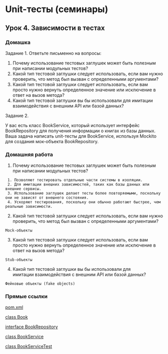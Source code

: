 # Unit-тесты (семинары)
## Урок 4. Зависимости в тестах

### Домашка

Задание 1. Ответьте письменно на вопросы:

1)  Почему использование тестовых заглушек может быть полезным при написании модульных тестов?
2) Какой тип тестовой заглушки следует использовать, если вам нужно проверить, что метод был вызван с определенными аргументами?
3) Какой тип тестовой заглушки следует использовать, если вам просто нужно вернуть определенное значение или исключение в ответ на вызов метода?
4) Какой тип тестовой заглушки вы бы использовали для имитации  взаимодействия с внешним API или базой данных?

Задание 2.

У вас есть класс BookService, который использует интерфейс BookRepository для получения информации о книгах из базы данных. Ваша задача написать unit-тесты для BookService, используя Mockito для создания мок-объекта BookRepository.

### Домашняя работа
1) Почему использование тестовых заглушек может быть полезным при написании модульных тестов?
```
 1. Позволяют тестировать отдельные части системы в изоляции.
 2. Для имитации внешних зависимостей, таких как базы данных или внешние сервисы.
 3. Использование заглушек делает тесты более повторяемыми, поскольку они не зависят от внешнего состояния.
 4. Ускоряют тестирования, поскольку они обычно работают быстрее, чем реальные зависимости.
```

2) Какой тип тестовой заглушки следует использовать, если вам нужно проверить, что метод был вызван с определенными аргументами?

`Mock-объекты`

3) Какой тип тестовой заглушки следует использовать, если вам просто нужно вернуть определенное значение или исключение в ответ на вызов метода?

`Stub-объекты`

4) Какой тип тестовой заглушки вы бы использовали для имитации взаимодействия с внешним API или базой данных?

`Фейковые объекты (fake objects)`

### Прямые ссылки

[pom.xml](https://github.com/ShumAhd/Unit---4/blob/main/pom.xml)

[class Book](https://github.com/ShumAhd/Unit---4/blob/main/src/main/java/ro/shum/Book.java)

[interface BookRepository](https://github.com/ShumAhd/Unit---4/blob/main/src/main/java/ro/shum/BookRepository.java)

[class BookService](https://github.com/ShumAhd/Unit---4/blob/main/src/main/java/ro/shum/BookService.java)

[class BookServiceTest](https://github.com/ShumAhd/Unit---4/blob/main/src/test/java/ro/shum/BookServiceTest.java)
